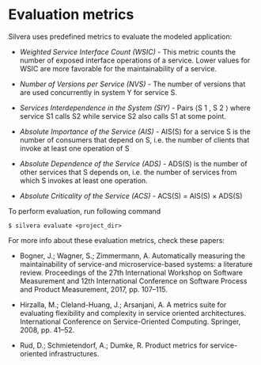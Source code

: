 # Evaluation metrics

Silvera uses predefined metrics to evaluate the modeled application:

* *Weighted Service Interface Count (WSIC)* - This metric counts the number of exposed interface operations of a service. Lower values for WSIC are more favorable for the maintainability of a service.

* *Number of Versions per Service (NVS)* - The number of versions that are used concurrently in system Y for service S.

* *Services Interdependence in the System (SIY)* - Pairs ⟨S 1 , S 2 ⟩ where service S1 calls S2 while service S2 also calls S1 at some point.

* *Absolute Importance of the Service (AIS)* - AIS(S) for a service S is the number of consumers that depend on S, i.e. the number of clients that invoke at least one operation of S

* *Absolute Dependence of the Service (ADS)* - ADS(S) is the number of other services that S depends on, i.e. the number of services from which S invokes at least one operation.

* *Absolute Criticality of the Service (ACS)* - ACS(S) = AIS(S) × ADS(S)

To perform evaluation, run following command

```
$ silvera evaluate <project_dir>
```

For more info about these evaluation metrics, check these papers:

* Bogner, J.; Wagner, S.; Zimmermann, A. Automatically measuring the maintainability of service-and microservice-based systems:
  a literature review. Proceedings of the 27th International Workshop on Software Measurement and 12th International Conference
  on Software Process and Product Measurement, 2017, pp. 107–115.
  
* Hirzalla, M.; Cleland-Huang, J.; Arsanjani, A. A metrics suite for evaluating flexibility and complexity in service oriented
architectures. International Conference on Service-Oriented Computing. Springer, 2008, pp. 41–52.
  
* Rud, D.; Schmietendorf, A.; Dumke, R. Product metrics for service-oriented infrastructures.